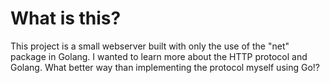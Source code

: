 # What is this?
This project is a small webserver built with only the use of the "net" package in Golang. I wanted to learn more about the HTTP protocol and Golang. What better way than implementing the protocol myself using Go!? 